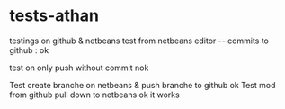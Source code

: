 # tests-athan
testings on github &amp; netbeans
test from netbeans editor -- commits to github : ok

test on only push without commit nok

Test create branche on netbeans & push branche to github ok
Test mod from github pull down to netbeans ok it works

